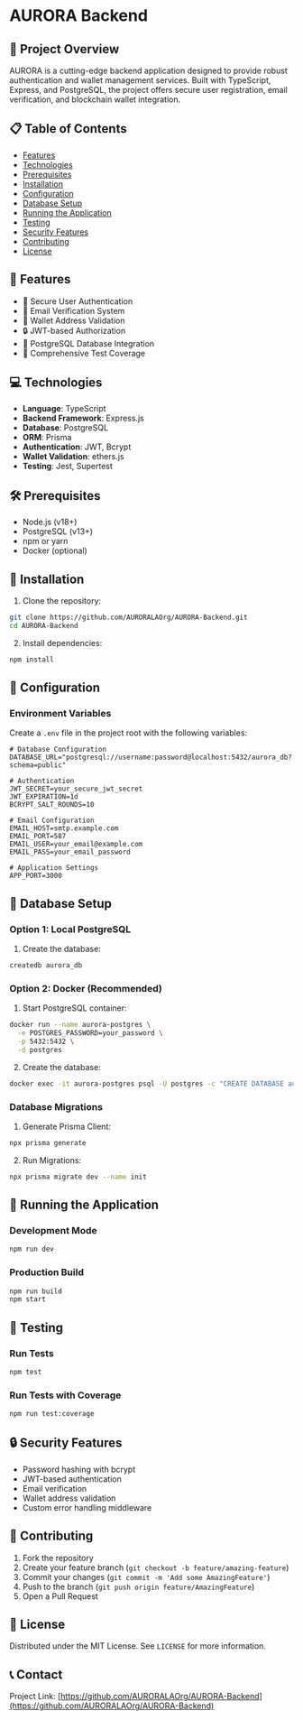 # AURORA Backend

## 🚀 Project Overview

AURORA is a cutting-edge backend application designed to provide robust authentication and wallet management services. Built with TypeScript, Express, and PostgreSQL, the project offers secure user registration, email verification, and blockchain wallet integration.

## 📋 Table of Contents

- [Features](#features)
- [Technologies](#technologies)
- [Prerequisites](#prerequisites)
- [Installation](#installation)
- [Configuration](#configuration)
- [Database Setup](#database-setup)
- [Running the Application](#running-the-application)
- [Testing](#testing)
- [Security Features](#security-features)
- [Contributing](#contributing)
- [License](#license)

## 🌟 Features

- 🔐 Secure User Authentication
- 📧 Email Verification System
- 🏦 Wallet Address Validation
- 🔒 JWT-based Authorization
- 💾 PostgreSQL Database Integration
- 🧪 Comprehensive Test Coverage

## 💻 Technologies

- **Language**: TypeScript
- **Backend Framework**: Express.js
- **Database**: PostgreSQL
- **ORM**: Prisma
- **Authentication**: JWT, Bcrypt
- **Wallet Validation**: ethers.js
- **Testing**: Jest, Supertest

## 🛠 Prerequisites

- Node.js (v18+)
- PostgreSQL (v13+)
- npm or yarn
- Docker (optional)

## 🔧 Installation

1. Clone the repository:
```bash
git clone https://github.com/AURORALAOrg/AURORA-Backend.git
cd AURORA-Backend
```

2. Install dependencies:
```bash
npm install
```

## 📝 Configuration

### Environment Variables

Create a `.env` file in the project root with the following variables:

```env
# Database Configuration
DATABASE_URL="postgresql://username:password@localhost:5432/aurora_db?schema=public"

# Authentication
JWT_SECRET=your_secure_jwt_secret
JWT_EXPIRATION=1d
BCRYPT_SALT_ROUNDS=10

# Email Configuration
EMAIL_HOST=smtp.example.com
EMAIL_PORT=587
EMAIL_USER=your_email@example.com
EMAIL_PASS=your_email_password

# Application Settings
APP_PORT=3000
```

## 💾 Database Setup

### Option 1: Local PostgreSQL

1. Create the database:
```bash
createdb aurora_db
```

### Option 2: Docker (Recommended)

1. Start PostgreSQL container:
```bash
docker run --name aurora-postgres \
  -e POSTGRES_PASSWORD=your_password \
  -p 5432:5432 \
  -d postgres
```

2. Create the database:
```bash
docker exec -it aurora-postgres psql -U postgres -c "CREATE DATABASE aurora_db;"
```

### Database Migrations

1. Generate Prisma Client:
```bash
npx prisma generate
```

2. Run Migrations:
```bash
npx prisma migrate dev --name init
```

## 🚀 Running the Application

### Development Mode
```bash
npm run dev
```

### Production Build
```bash
npm run build
npm start
```

## 🧪 Testing

### Run Tests
```bash
npm test
```

### Run Tests with Coverage
```bash
npm run test:coverage
```

## 🔒 Security Features

- Password hashing with bcrypt
- JWT-based authentication
- Email verification
- Wallet address validation
- Custom error handling middleware

## 🤝 Contributing

1. Fork the repository
2. Create your feature branch (`git checkout -b feature/amazing-feature`)
3. Commit your changes (`git commit -m 'Add some AmazingFeature'`)
4. Push to the branch (`git push origin feature/AmazingFeature`)
5. Open a Pull Request

## 📄 License

Distributed under the MIT License. See `LICENSE` for more information.

## 📞 Contact

Project Link: [https://github.com/AURORALAOrg/AURORA-Backend](https://github.com/AURORALAOrg/AURORA-Backend)
